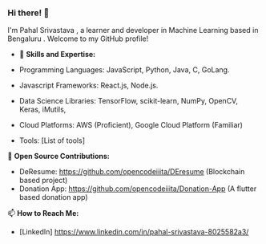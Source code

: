 
### Hi there! 👋

I'm Pahal Srivastava , a learner and developer in Machine Learning based in Bengaluru . Welcome to my GitHub profile!

- 💼 **Skills and Expertise:**
- Programming Languages: JavaScript, Python, Java, C, GoLang. 
- Javascript Frameworks: React.js, Node.js.
- Data Science Libraries: TensorFlow, scikit-learn, NumPy, OpenCV, Keras, iMutils, 
- Cloud Platforms: AWS (Proficient), Google Cloud Platform (Familiar)

- Tools: [List of tools]

🌱 **Open Source Contributions:**
- DeResume: https://github.com/opencodeiiita/DEresume (Blockchain based project)
- Donation App: https://github.com/opencodeiiita/Donation-App (A flutter based donation app)

📫 **How to Reach Me:**
- [LinkedIn] https://www.linkedin.com/in/pahal-srivastava-8025582a3/




